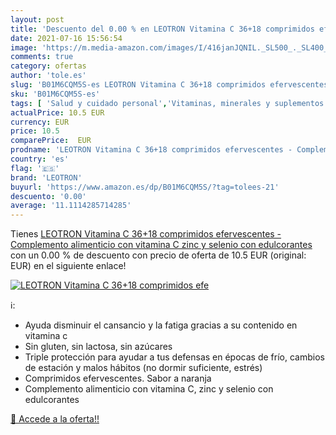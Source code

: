 ```yaml
---
layout: post
title: 'Descuento del 0.00 % en LEOTRON Vitamina C 36+18 comprimidos efe'
date: 2021-07-16 15:56:54
image: 'https://m.media-amazon.com/images/I/416janJQNIL._SL500_._SL400_.jpg'
comments: true
category: ofertas
author: 'tole.es'
slug: 'B01M6CQM5S-es LEOTRON Vitamina C 36+18 comprimidos efervescentes -...'
sku: 'B01M6CQM5S-es'
tags: [ 'Salud y cuidado personal','Vitaminas, minerales y suplementos en medicamentos, remedios y suplementos dietéticos','alimenticio','complemento','leotron', ]
actualPrice: 10.5 EUR
currency: EUR
price: 10.5
comparePrice:  EUR
prodname: 'LEOTRON Vitamina C 36+18 comprimidos efervescentes - Complemento alimenticio con vitamina C  zinc y selenio con edulcorantes'
country: 'es'
flag: '🇪🇸'
brand: 'LEOTRON'
buyurl: 'https://www.amazon.es/dp/B01M6CQM5S/?tag=tolees-21'
descuento: '0.00'
average: '11.1114285714285'
---
```


Tienes [LEOTRON Vitamina C 36+18 comprimidos efervescentes - Complemento alimenticio con vitamina C  zinc y selenio con edulcorantes](https://www.amazon.es/dp/B01M6CQM5S/?tag=tolees-21) con un 0.00 % de descuento con precio de oferta de 10.5 EUR (original:  EUR) en el siguiente enlace!

[![LEOTRON Vitamina C 36+18 comprimidos efe](https://m.media-amazon.com/images/I/416janJQNIL._SL500_._SL400_.jpg)](https://www.amazon.es/dp/B01M6CQM5S/?tag=tolees-21)

ℹ️:

- Ayuda disminuir el cansancio y la fatiga gracias a su contenido en vitamina c
- Sin gluten, sin lactosa, sin azúcares
- Triple protección para ayudar a tus defensas en épocas de frío, cambios de estación y malos hábitos (no dormir suficiente, estrés)
- Comprimidos efervescentes. Sabor a naranja
- Complemento alimenticio con vitamina C, zinc y selenio con edulcorantes

[🛒 Accede a la oferta!!](https://www.amazon.es/dp/B01M6CQM5S/?tag=tolees-21)
